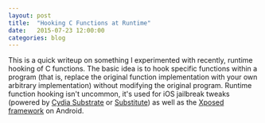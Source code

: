 ```yaml
---
layout: post
title:  "Hooking C Functions at Runtime"
date:   2015-07-23 12:00:00
categories: blog
---
```


This is a quick writeup on something I experimented with recently, runtime hooking of C functions. The basic idea is to hook specific functions within a program (that is, replace the original function implementation with your own arbitrary implementation) without modifying the original program. Runtime function hooking isn't uncommon, it's used for iOS jailbreak tweaks (powered by [Cydia Substrate](http://www.cydiasubstrate.com/) or [Substitute](https://github.com/comex/substitute)) as well as the [Xposed framework](http://repo.xposed.info/module/de.robv.android.xposed.installer) on Android.